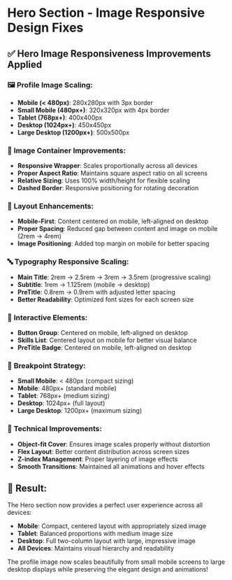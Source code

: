 # Hero Section - Image Responsive Design Fixes

## ✅ Hero Image Responsiveness Improvements Applied

### 🖼️ **Profile Image Scaling:**
- **Mobile (< 480px)**: 280x280px with 3px border
- **Small Mobile (480px+)**: 320x320px with 4px border  
- **Tablet (768px+)**: 400x400px
- **Desktop (1024px+)**: 450x450px
- **Large Desktop (1200px+)**: 500x500px

### 📐 **Image Container Improvements:**
- **Responsive Wrapper**: Scales proportionally across all devices
- **Proper Aspect Ratio**: Maintains square aspect ratio on all screens
- **Relative Sizing**: Uses 100% width/height for flexible scaling
- **Dashed Border**: Responsive positioning for rotating decoration

### 🎨 **Layout Enhancements:**
- **Mobile-First**: Content centered on mobile, left-aligned on desktop
- **Proper Spacing**: Reduced gap between content and image on mobile (2rem → 4rem)
- **Image Positioning**: Added top margin on mobile for better spacing

### 🔤 **Typography Responsive Scaling:**
- **Main Title**: 2rem → 2.5rem → 3rem → 3.5rem (progressive scaling)
- **Subtitle**: 1rem → 1.125rem (mobile → desktop)
- **PreTitle**: 0.8rem → 0.9rem with adjusted letter spacing
- **Better Readability**: Optimized font sizes for each screen size

### 🎯 **Interactive Elements:**
- **Button Group**: Centered on mobile, left-aligned on desktop
- **Skills List**: Centered layout on mobile for better visual balance
- **PreTitle Badge**: Centered on mobile, left-aligned on desktop

### 📱 **Breakpoint Strategy:**
- **Small Mobile**: < 480px (compact sizing)
- **Mobile**: 480px+ (standard mobile)
- **Tablet**: 768px+ (medium sizing)
- **Desktop**: 1024px+ (full layout)
- **Large Desktop**: 1200px+ (maximum sizing)

### 🔧 **Technical Improvements:**
- **Object-fit Cover**: Ensures image scales properly without distortion
- **Flex Layout**: Better content distribution across screen sizes
- **Z-index Management**: Proper layering of image effects
- **Smooth Transitions**: Maintained all animations and hover effects

## 🚀 **Result:**
The Hero section now provides a perfect user experience across all devices:
- **Mobile**: Compact, centered layout with appropriately sized image
- **Tablet**: Balanced proportions with medium image size
- **Desktop**: Full two-column layout with large, impressive image
- **All Devices**: Maintains visual hierarchy and readability

The profile image now scales beautifully from small mobile screens to large desktop displays while preserving the elegant design and animations!